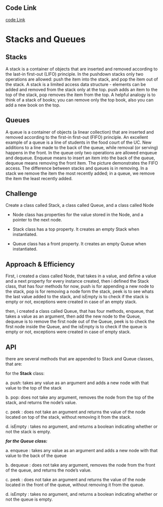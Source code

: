 ## Code Link

[code Link](stack_and_queue/stacks_and_queues.py)

# Stacks and Queues
## Stacks

A stack is a container of objects that are inserted and removed according to the last-in first-out (LIFO) principle. In the pushdown stacks only two operations are allowed: push the item into the stack, and pop the item out of the stack. A stack is a limited access data structure - elements can be added and removed from the stack only at the top. push adds an item to the top of the stack, pop removes the item from the top. A helpful analogy is to think of a stack of books; you can remove only the top book, also you can add a new book on the top.

## Queues


A queue is a container of objects (a linear collection) that are inserted and removed according to the first-in first-out (FIFO) principle. An excellent example of a queue is a line of students in the food court of the UC. New additions to a line made to the back of the queue, while removal (or serving) happens in the front. In the queue only two operations are allowed enqueue and dequeue. Enqueue means to insert an item into the back of the queue, dequeue means removing the front item. The picture demonstrates the FIFO access.
The difference between stacks and queues is in removing. In a stack we remove the item the most recently added; in a queue, we remove the item the least recently added.



## Challenge

Create a class called Stack, a class called Queue, and a class called Node

* Node class has properties for the value stored in the Node, and a pointer to the next node.

* Stack class has a top property. It creates an empty Stack when instantiated.

* Queue class has a front property. It creates an empty Queue when instantiated.

## Approach & Efficiency

First, i created a class called Node, that takes in a value, and define a value and a next property for every instance created, then i defined the Stack class, that has four methods for now, push is for appending a new node to the stack, pop is for removing a node form the stack, peek is to see whats the last value added to the stack, and isEmpty is to check if the stack is empty or not, exceptions were created in case of an empty stack.

then, i created a class called Queue, that has four methods, enqueue, that takes a value as an argument, then add the new node to the Queue, dequeue is to remove the first node out of the Queue, peek is to check the first node inside the Queue, and the isEmpty is to check if the queue is empty or not, exceptions were created in case of empty stack.


## API

there are several methods that are appended to Stack and Queue classes, that are:

for the **Stack** class:

a. push: takes any value as an argument and adds a new node with that value to the top of the stack

b. pop: does not take any argument, removes the node from the top of the stack, and returns the node’s value.

c. peek : does not take an argument and returns the value of the node located on top of the stack, without removing it from the stack.

d. isEmpty : takes no argument, and returns a boolean indicating whether or not the stack is empty.

***for the **Queue** class:***

a. enqueue : takes any value as an argument and adds a new node with that value to the back of the queue

b. dequeue : does not take any argument, removes the node from the front of the queue, and returns the node’s value.

c. peek : does not take an argument and returns the value of the node located in the front of the queue, without removing it from the queue.

d. isEmpty : takes no argument, and returns a boolean indicating whether or not the queue is empty.